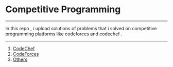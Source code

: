 # Competitive Programming

***
In this repo , i upload solutions of problems that i solved on competitive programming platforms like codeforces and codechef .
***
1. [CodeChef](https://github.com/realvaibhav/competitive_programming/tree/main/codechef)
2. [CodeForces](https://github.com/realvaibhav/competitive_programming/tree/main/codeforces)
3. [Others](https://github.com/realvaibhav/competitive_programming/tree/main/Others)


